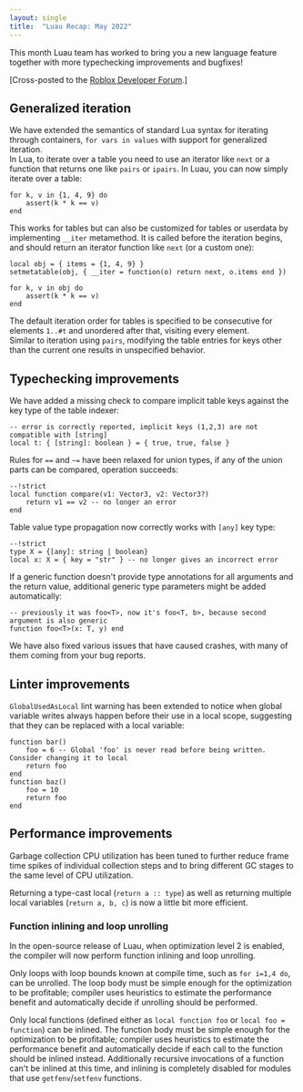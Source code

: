 ```yaml
---
layout: single
title:  "Luau Recap: May 2022"
---
```


This month Luau team has worked to bring you a new language feature together with more typechecking improvements and bugfixes!

[Cross-posted to the [Roblox Developer Forum](https://devforum.roblox.com/t/luau-recap-may-2022/).]

## Generalized iteration

We have extended the semantics of standard Lua syntax for iterating through containers, `for vars in values` with support for generalized iteration.  
In Lua, to iterate over a table you need to use an iterator like `next` or a function that returns one like `pairs` or `ipairs`. In Luau, you can now simply iterate over a table:

```luau
for k, v in {1, 4, 9} do
    assert(k * k == v)
end
```

This works for tables but can also be customized for tables or userdata by implementing `__iter` metamethod. It is called before the iteration begins, and should return an iterator function like `next` (or a custom one):

```luau
local obj = { items = {1, 4, 9} }
setmetatable(obj, { __iter = function(o) return next, o.items end })

for k, v in obj do
    assert(k * k == v)
end
```

The default iteration order for tables is specified to be consecutive for elements `1..#t` and unordered after that, visiting every element.  
Similar to iteration using `pairs`, modifying the table entries for keys other than the current one results in unspecified behavior.

## Typechecking improvements

We have added a missing check to compare implicit table keys against the key type of the table indexer:

```luau
-- error is correctly reported, implicit keys (1,2,3) are not compatible with [string]
local t: { [string]: boolean } = { true, true, false }
```

Rules for `==` and `~=` have been relaxed for union types, if any of the union parts can be compared, operation succeeds:

```luau
--!strict
local function compare(v1: Vector3, v2: Vector3?)
    return v1 == v2 -- no longer an error
end
```

Table value type propagation now correctly works with `[any]` key type:

```luau
--!strict
type X = {[any]: string | boolean}
local x: X = { key = "str" } -- no longer gives an incorrect error
```

If a generic function doesn't provide type annotations for all arguments and the return value, additional generic type parameters might be added automatically:

```luau
-- previously it was foo<T>, now it's foo<T, b>, because second argument is also generic
function foo<T>(x: T, y) end
```

We have also fixed various issues that have caused crashes, with many of them coming from your bug reports.

## Linter improvements

`GlobalUsedAsLocal` lint warning has been extended to notice when global variable writes always happen before their use in a local scope, suggesting that they can be replaced with a local variable:

```luau
function bar()
    foo = 6 -- Global 'foo' is never read before being written. Consider changing it to local
    return foo
end
function baz()
    foo = 10
    return foo
end
```

## Performance improvements

Garbage collection CPU utilization has been tuned to further reduce frame time spikes of individual collection steps and to bring different GC stages to the same level of CPU utilization.

Returning a type-cast local (`return a :: type`) as well as returning multiple local variables (`return a, b, c`) is now a little bit more efficient.

### Function inlining and loop unrolling

In the open-source release of Luau, when optimization level 2 is enabled, the compiler will now perform function inlining and loop unrolling.

Only loops with loop bounds known at compile time, such as `for i=1,4 do`, can be unrolled. The loop body must be simple enough for the optimization to be profitable; compiler uses heuristics to estimate the performance benefit and automatically decide if unrolling should be performed.

Only local functions (defined either as `local function foo` or `local foo = function`) can be inlined. The function body must be simple enough for the optimization to be profitable; compiler uses heuristics to estimate the performance benefit and automatically decide if each call to the function should be inlined instead. Additionally recursive invocations of a function can't be inlined at this time, and inlining is completely disabled for modules that use `getfenv`/`setfenv` functions.
